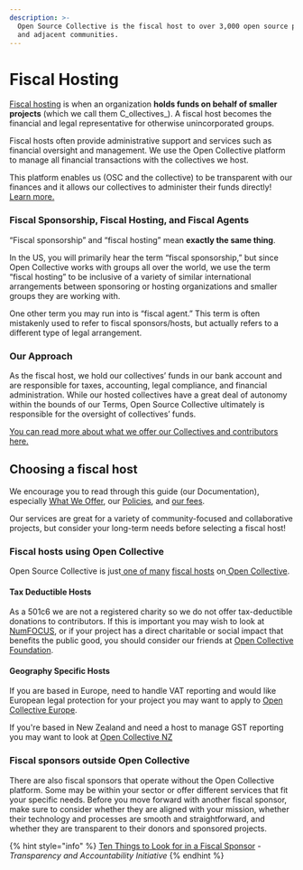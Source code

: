 ```yaml
---
description: >-
  Open Source Collective is the fiscal host to over 3,000 open source projects
  and adjacent communities.
---
```


# Fiscal Hosting

[Fiscal hosting](https://opencollective.com/fiscal-hosting) is when an organization **holds funds on behalf of smaller projects** (which we call them  C_ollectives_). A fiscal host becomes the financial and legal representative for otherwise unincorporated groups.

Fiscal hosts often provide administrative support and services such as financial oversight and management. We use the Open Collective platform to manage all financial transactions with the collectives we host.&#x20;

This platform enables us (OSC and the collective) to be transparent with our finances and it allows our collectives to administer their funds directly\![ Learn more.](https://opencollective.com/fiscal-hosting)

### Fiscal Sponsorship, Fiscal Hosting, and Fiscal Agents

“Fiscal sponsorship” and “fiscal hosting” mean **exactly the same thing**.

In the US, you will primarily hear the term “fiscal sponsorship,” but since Open Collective works with groups all over the world, we use the term “fiscal hosting” to be inclusive of a variety of similar international arrangements between sponsoring or hosting organizations and smaller groups they are working with.

One other term you may run into is “fiscal agent.” This term is often mistakenly used to refer to fiscal sponsors/hosts, but actually refers to a different type of legal arrangement.

### Our Approach

As the fiscal host, we hold our collectives’ funds in our bank account and are responsible for taxes, accounting, legal compliance, and financial administration. While our hosted collectives have a great deal of autonomy within the bounds of our Terms, Open Source Collective ultimately is responsible for the oversight of collectives’ funds.&#x20;

[You can read more about what we offer our Collectives and contributors here.](./)

## Choosing a fiscal host

We encourage you to read through this guide (our Documentation), especially [What We Offer](./), our [Policies](../getting-started/terms-of-fiscal-sponsorship.md), and [our fees](../how-it-works/fees.md).

Our services are great for a variety of community-focused and collaborative projects, but consider your long-term needs before selecting a fiscal host!

### Fiscal hosts using Open Collective

Open Source Collective is just[ ](https://docs.opencollective.com/help/fiscal-hosts/fiscal-hosts#what-are-some-examples-of-fiscal-hosts)[one of many](https://opencollective.com/hosts) [fiscal hosts](https://docs.opencollective.com/help/fiscal-hosts/fiscal-hosts#what-are-some-examples-of-fiscal-hosts) on[ Open Collective](https://opencollective.com).

#### Tax Deductible Hosts&#x20;

As a 501c6 we are not a registered charity so we do not offer tax-deductible donations to contributors. If this is important you may wish to look at [NumFOCUS](https://opencollective.com/numfocus), or if your project has a direct charitable or social impact that benefits the public good, you should consider our friends at [Open Collective Foundation](https://opencollective.foundation).

#### Geography Specific Hosts

If you are based in Europe, need to handle VAT reporting and would like European legal protection for your project you may want to apply to [Open Collective Europe](https://opencollective.com/oceu).

If you're based in New Zealand and need a host to manage GST reporting you may want to look at [Open Collective NZ](https://opencollective.com/ocnz)

### Fiscal sponsors outside Open Collective

There are also fiscal sponsors that operate without the Open Collective platform. Some may be within your sector or offer different services that fit your specific needs. Before you move forward with another fiscal sponsor, make sure to consider whether they are aligned with your mission, whether their technology and processes are smooth and straightforward, and whether they are transparent to their donors and sponsored projects.

{% hint style="info" %}
[Ten Things to Look for in a Fiscal Sponsor](https://www.transparency-initiative.org/blog/5011/ten-things-to-look-for-in-a-fiscal-sponsor/) - _Transparency and Accountability Initiative_
{% endhint %}

